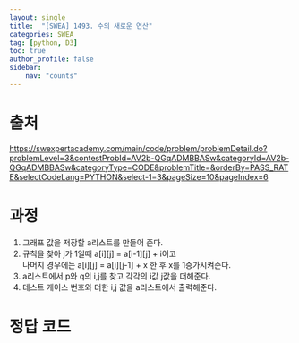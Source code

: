 ```yaml
---
layout: single
title:  "[SWEA] 1493. 수의 새로운 연산"
categories: SWEA
tag: [python, D3]
toc: true
author_profile: false
sidebar:
    nav: "counts"
---
```


# 출처
<https://swexpertacademy.com/main/code/problem/problemDetail.do?problemLevel=3&contestProbId=AV2b-QGqADMBBASw&categoryId=AV2b-QGqADMBBASw&categoryType=CODE&problemTitle=&orderBy=PASS_RATE&selectCodeLang=PYTHON&select-1=3&pageSize=10&pageIndex=6>


  
  
# 과정
1. 그래프 값을 저장할 a리스트를 만들어 준다.
2. 규칙을 찾아 j가 1일때 a[i][j] = a[i-1][j] + i이고  
나머지 경우에는 a[i][j] = a[i][j-1] + x 한 후 x를 1증가시켜준다.
3. a리스트에서 p와 q의 i,j를 찾고 각각의 i값 j값을 더해준다.
4. 테스트 케이스 번호와 더한 i,j 값을 a리스트에서 출력해준다.





# 정답 코드
<script src="https://gist.github.com/kghees/9062cd777b0dfcd61089bde54b83b5e7.js"></script>